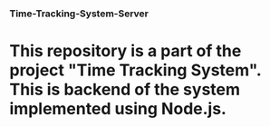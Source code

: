 ### Time-Tracking-System-Server
# This repository is a part of the project "Time Tracking System". This is backend of the system implemented using Node.js. 
